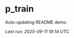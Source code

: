 # p_train

Auto-updating README demo.

<!--START_SECTION:status-->
_Last run: 2025-09-11 19:14 UTC_
<!--END_SECTION:status-->



































































































































































































































































































































































































































































































































